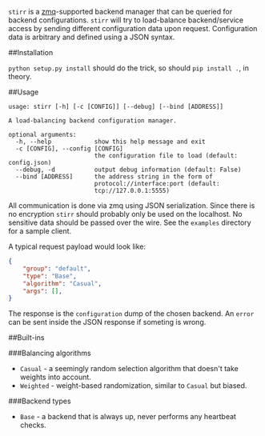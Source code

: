 `stirr` is a [zmq](http://zeromq.org/)-supported backend manager that can be queried for backend configurations. `stirr` will try to load-balance backend/service access by sending different configuration data upon request. Configuration data is arbitrary and defined using a JSON syntax.

##Installation

`python setup.py install` should do the trick, so should `pip install .`, in theory.

##Usage

```
usage: stirr [-h] [-c [CONFIG]] [--debug] [--bind [ADDRESS]]

A load-balancing backend configuration manager.

optional arguments:
  -h, --help            show this help message and exit
  -c [CONFIG], --config [CONFIG]
                        the configuration file to load (default: config.json)
  --debug, -d           output debug information (default: False)
  --bind [ADDRESS]      the address string in the form of
                        protocol://interface:port (default:
                        tcp://127.0.0.1:5555)
```

All communication is done via zmq using JSON serialization. Since there is no encryption `stirr` should probably only be used on the localhost. No sensitive data should be passed over the wire. See the `examples` directory for a sample client.

A typical request payload would look like:

```json
{
	"group": "default",
	"type": "Base",
	"algorithm": "Casual",
	"args": [],
}
```

The response is the `configuration` dump of the chosen backend. An `error` can be sent inside the JSON response if someting is wrong.

##Built-ins

###Balancing algorithms

- `Casual` - a seemingly random selection algorithm that doesn't take weights into account.
- `Weighted` - weight-based randomization, similar to `Casual` but biased.

###Backend types

- `Base` - a backend that is always up, never performs any heartbeat checks.
